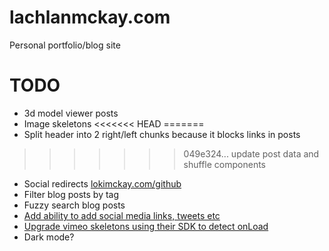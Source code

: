 # lachlanmckay.com

Personal portfolio/blog site

# TODO

- 3d model viewer posts
- Image skeletons
<<<<<<< HEAD
=======
- Split header into 2 right/left chunks because it blocks links in posts
>>>>>>> 049e324... update post data and shuffle components
- Social redirects [lokimckay.com/github](lokimckay.com/github)
- Filter blog posts by tag
- Fuzzy search blog posts
- [Add ability to add social media links, tweets etc](https://github.com/saurabhnemade/react-twitter-embed)
- [Upgrade vimeo skeletons using their SDK to detect onLoad](https://developer.vimeo.com/player/sdk/basics)
- Dark mode?
